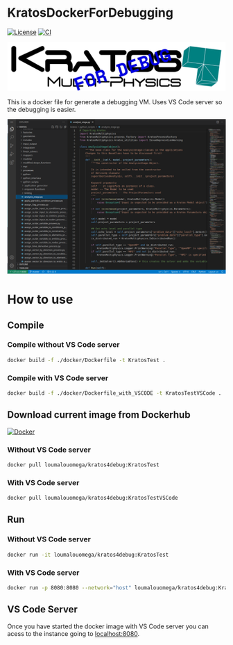 # KratosDockerForDebugging

[![License][license-image]][license] [![CI](https://github.com/loumalouomega/KratosDockerForDebugging/actions/workflows/ci.yml/badge.svg)](https://github.com/loumalouomega/KratosDockerForDebugging/actions/workflows/ci.yml)

[license-image]: https://img.shields.io/badge/license-MIT-blue.svg?style=flat
[license]: https://github.com/loumalouomega/KratosDockerForDebugging/blob/main/LICENSE

![](docs/kratos.png)

This is a docker file for generate a debugging VM. Uses VS Code server so the debugging is easier.

![](docs/vscodeserver.png)

# How to use

## Compile

### Compile without VS Code server

~~~sh
docker build -f ./docker/Dockerfile -t KratosTest .

~~~

### Compile with VS Code server

~~~sh
docker build -f ./docker/Dockerfile_with_VSCODE -t KratosTestVSCode .
~~~

## Download current image from Dockerhub

[![Docker](https://img.shields.io/badge/docker-%230db7ed.svg?style=for-the-badge&logo=docker&logoColor=white)](https://hub.docker.com/repository/docker/loumalouomega/kratos4debug/general)

### Without VS Code server

~~~sh
docker pull loumalouomega/kratos4debug:KratosTest
~~~

### With VS Code server

~~~sh
docker pull loumalouomega/kratos4debug:KratosTestVSCode
~~~

## Run

### Without VS Code server

~~~sh
docker run -it loumalouomega/kratos4debug:KratosTest
~~~

### With VS Code server

~~~sh
docker run -p 8080:8080 --network="host" loumalouomega/kratos4debug:KratosTestVSCode
~~~

## VS Code Server

Once you have started the docker image with VS Code server you can acess to the instance going to [localhost:8080](http://127.0.0.1:8080).
